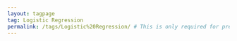 ```yaml
---
layout: tagpage
tag: Logistic Regression
permalink: /tags/Logistic%20Regression/ # This is only required for pretty links.
---
```

